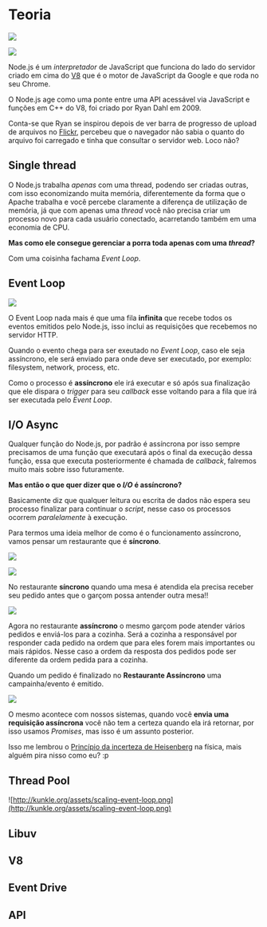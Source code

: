 # Teoria

![](http://2.bp.blogspot.com/-Wk3CjzUfsug/VVH5I-3mrkI/AAAAAAAAARk/xFNZzbmQUFk/s1600/loop2.png)

![](http://image.slidesharecdn.com/nodejsexplained-130219213912-phpapp02/95/nodejs-explained-13-638.jpg?cb=1386103418)


Node.js é um *interpretador* de JavaScript que funciona do lado do servidor criado em cima do [V8](https://developers.google.com/v8/) que é o motor de JavaScript da Google e que roda no seu Chrome. 

O Node.js age como uma ponte entre uma API acessável via JavaScript e funções em C++ do V8, foi criado por Ryan Dahl em 2009.

Conta-se que Ryan se inspirou depois de ver barra de progresso de upload de arquivos no [Flickr](https://www.flickr.com/), percebeu que o navegador não sabia o quanto do arquivo foi carregado e tinha que consultar o servidor web. Loco não?

## Single thread

O Node.js trabalha *apenas* com uma thread, podendo ser criadas outras, com isso economizando muita memória, diferentemente da forma que o Apache trabalha e você percebe claramente a diferença de utilização de memória, já que com apenas uma *thread* você não precisa criar um processo novo para cada usuário conectado, acarretando também em uma economia de CPU.

**Mas como ele consegue gerenciar a porra toda apenas com uma *thread*?**

Com uma coisinha fachama *Event Loop*.

## Event Loop

![](http://softwareengineeringdaily.com/wp-content/uploads/2015/07/event-loop.jpg)

O Event Loop nada mais é que uma fila **infinita** que recebe todos os eventos emitidos pelo Node.js, isso inclui as requisições que recebemos no servidor HTTP.

Quando o evento chega para ser exeutado no *Event Loop*, caso ele seja assíncrono, ele será enviado para onde deve ser executado, por exemplo: filesystem, network, process, etc.

Como o processo é **assíncrono** ele irá executar e só após sua finalização que ele dispara o *trigger* para seu *callback* esse voltando para a fila que irá ser executada pelo *Event Loop*.

## I/O Async

Qualquer função do Node.js, por padrão é assíncrona por isso sempre precisamos de uma função que executará após o final da execução dessa função, essa que executa posteriormente é chamada de *callback*, falremos muito mais sobre isso futuramente.

**Mas então o que quer dizer que o *I/O* é assíncrono?**

Basicamente diz que qualquer leitura ou escrita de dados não espera seu processo finalizar para continuar o *script*, nesse caso os processos ocorrem *paralelamente* à execução.

Para termos uma ideia melhor de como é o funcionamento assíncrono, vamos pensar um restaurante que é **síncrono**.

![](http://3.bp.blogspot.com/-H_YdVxlPEpg/ULZxtpkNBcI/AAAAAAAAAFU/BGZng58wZbw/s1600/img2.jpg)

![](http://4.bp.blogspot.com/-eXQNL7LvhVs/ULZzMEyKxaI/AAAAAAAAAFk/GlqXs6tBw9g/s1600/img3.jpg)

No restaurante **síncrono** quando uma mesa é atendida ela precisa receber seu pedido antes que o garçom possa antender outra mesa!!

![](http://4.bp.blogspot.com/-NKB6IU5aisI/ULZzTGe-m7I/AAAAAAAAAF8/mK3IWFoEdZ8/s1600/img5.jpg)

Agora no restaurante **assíncrono** o mesmo garçom pode atender vários pedidos e enviá-los para a cozinha. Será a cozinha a responsável por responder cada pedido na ordem que para eles forem mais importantes ou mais rápidos. Nesse caso a ordem da resposta dos pedidos pode ser diferente da ordem pedida para a cozinha.

Quando um pedido é finalizado no **Restaurante Assíncrono** uma campainha/evento é emitido.

![](http://3.bp.blogspot.com/-MHXJwM7bl9k/ULZzVB9e0lI/AAAAAAAAAGE/zPbckg8M9lo/s400/img6.jpg)

O mesmo acontece com nossos sistemas, quando você **envia uma requisição assíncrona** você não tem a certeza quando ela irá retornar, por isso usamos *Promises*, mas isso é um assunto posterior.

Isso me lembrou o [Princípio da incerteza de Heisenberg](https://pt.wikipedia.org/wiki/Princ%C3%ADpio_da_incerteza_de_Heisenberg) na física, mais alguém pira nisso como eu? :p


## Thread Pool

![http://kunkle.org/assets/scaling-event-loop.png](http://kunkle.org/assets/scaling-event-loop.png)

## Libuv

## V8

## Event Drive

## API
